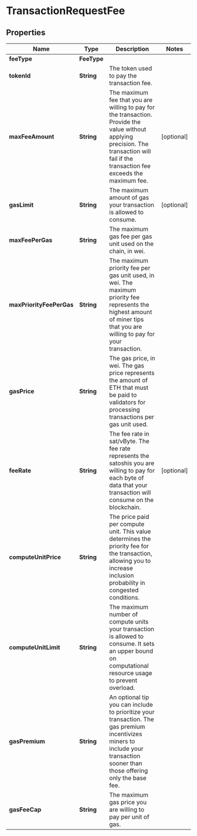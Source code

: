 

# TransactionRequestFee


## Properties

| Name | Type | Description | Notes |
|------------ | ------------- | ------------- | -------------|
|**feeType** | **FeeType** |  |  |
|**tokenId** | **String** | The token used to pay the transaction fee. |  |
|**maxFeeAmount** | **String** | The maximum fee that you are willing to pay for the transaction. Provide the value without applying precision. The transaction will fail if the transaction fee exceeds the maximum fee. |  [optional] |
|**gasLimit** | **String** | The maximum amount of gas your transaction is allowed to consume. |  [optional] |
|**maxFeePerGas** | **String** | The maximum gas fee per gas unit used on the chain, in wei. |  |
|**maxPriorityFeePerGas** | **String** | The maximum priority fee per gas unit used, in wei. The maximum priority fee represents the highest amount of miner tips that you are willing to pay for your transaction. |  |
|**gasPrice** | **String** | The gas price, in wei. The gas price represents the amount of ETH that must be paid to validators for processing transactions per gas unit used. |  |
|**feeRate** | **String** | The fee rate in sat/vByte. The fee rate represents the satoshis you are willing to pay for each byte of data that your transaction will consume on the blockchain. |  [optional] |
|**computeUnitPrice** | **String** | The price paid per compute unit. This value determines the priority fee for the transaction, allowing you to increase inclusion probability in congested conditions. |  |
|**computeUnitLimit** | **String** | The maximum number of compute units your transaction is allowed to consume. It sets an upper bound on computational resource usage to prevent overload. |  |
|**gasPremium** | **String** | An optional tip you can include to prioritize your transaction. The gas premium incentivizes miners to include your transaction sooner than those offering only the base fee. |  |
|**gasFeeCap** | **String** | The maximum gas price you are willing to pay per unit of gas. |  |




